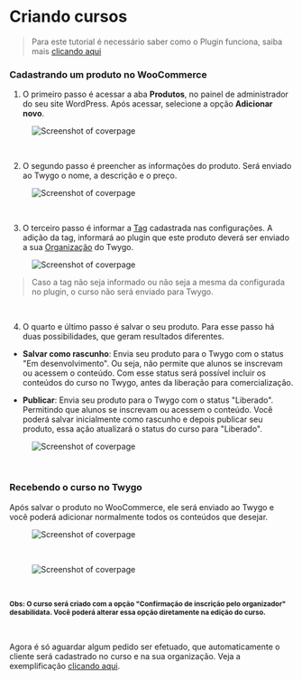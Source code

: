 # Criando cursos

> Para este tutorial é necessário saber como o Plugin funciona, saiba mais [clicando aqui](/pages/primeiros_passos/como_funciona)

### Cadastrando um produto no WooCommerce

1. O primeiro passo é acessar a aba <strong>Produtos</strong>, no painel de administrador do seu site WordPress. Após acessar, selecione a opção <strong>Adicionar novo</strong>.

<figure class="thumbnails">
  <img src="_media/add_prod.png" alt="Screenshot of coverpage" title="Adicionando produto">
</figure>

<br/>

2. O segundo passo é preencher as informações do produto. Será enviado ao Twygo o nome, a descrição e o preço.

<figure class="thumbnails">
  <img src="_media/add_product_infos.png" alt="Screenshot of coverpage" title="Adicionando as informações do produto">
</figure>

<br/>

3. O terceiro passo é informar a [Tag](/pages/configuracoes/configuracoes.md#Adicionando-a-Tag) cadastrada nas configurações. A adição da tag, informará ao plugin que este produto deverá ser enviado a sua [Organização](/pages/configuracoes/configuracoes.md#Adicionando-o-ID-da-Organização) do Twygo.

<figure class="thumbnails">
  <img src="_media/add_tag.png" alt="Screenshot of coverpage" title="Adicionando a tag">
</figure>

> Caso a tag não seja informado ou não seja a mesma da configurada no plugin, o curso não será enviado para Twygo.

<br/>

4. O quarto e último passo é salvar o seu produto. Para esse passo há duas possibilidades, que geram resultados diferentes.

- <strong>Salvar como rascunho</strong>: Envia seu produto para o Twygo com o status "Em desenvolvimento". Ou seja, não permite que alunos se inscrevam ou acessem o conteúdo. Com esse status será possível incluir os conteúdos do curso no Twygo, antes da liberação para comercialização.

- <strong>Publicar</strong>: Envia seu produto para o Twygo com o status "Liberado". Permitindo que alunos se inscrevam ou acessem o conteúdo. Você poderá salvar inicialmente como rascunho e depois publicar seu produto, essa ação atualizará o status do curso para "Liberado".

<figure class="thumbnails">
  <img src="_media/save_product.png" alt="Screenshot of coverpage" title="Adicionando a tag">
</figure>

<br/>

### Recebendo o curso no Twygo

Após salvar o produto no WooCommerce, ele será enviado ao Twygo e você poderá adicionar normalmente todos os conteúdos que desejar.


<figure class="thumbnails">
  <img src="_media/twygo_course.png" alt="Screenshot of coverpage" title="Adicionando a tag">
</figure>

<br/>

<figure class="thumbnails">
  <img src="_media/edit_course.png" alt="Screenshot of coverpage" title="Adicionando a tag">
</figure>

<br/>

<strong style="font-size: 12px;">Obs: O curso será criado com a opção "Confirmação de inscrição pelo organizador" desabilidata. Você poderá alterar essa opção diretamente na edição do curso.</strong>


<br/>

Agora é só aguardar algum pedido ser efetuado, que automaticamente o cliente será cadastrado no curso e na sua organização. Veja a exemplificação [clicando aqui](/pages/utilizacao/criando_participantes.md).